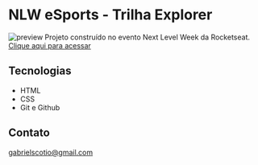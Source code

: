 # NLW eSports - Trilha Explorer
![preview](./.github/screenshot.png)
Projeto construído no evento Next Level Week da Rocketseat.
[Clique aqui para acessar](https://gabriel-42.github.io/nlw-esports)
## Tecnologias
- HTML
- CSS
- Git e Github

## Contato
gabrielscotio@gmail.com
